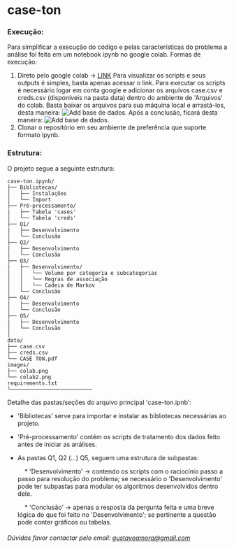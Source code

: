 # case-ton

### Execução:
Para simplificar a execução do código e pelas características do problema a análise foi feita em um notebook ipynb no google colab.
Formas de execução:

1) Direto pelo google colab -> [LINK](https://colab.research.google.com/github/gustavoamora/case-ton/blob/main/case_ton.ipynb)
   Para visualizar os scripts e seus outputs é simples, basta apenas acessar o link.
   Para executar os scripts é necessário logar em conta google e adicionar os arquivos case.csv e creds.csv (disponíveis na pasta data) dentro do ambiente de 'Arquivos' do colab. Basta baixar os arquivos para sua máquina local e arrastá-los, desta maneira:
   ![Add base de dados](https://github.com/gustavoamora/case-ton/blob/main/images/colab.png).
   Após a conclusão, ficará desta maneira:
   ![Add base de dados](https://github.com/gustavoamora/case-ton/blob/main/images/colab2.png).
3) Clonar o repositório em seu ambiente de preferência que suporte formato ipynb.

### Estrutura:
O projeto segue a seguinte estrutura:

```
case-ton.ipynb/
├── Bibliotecas/
│   ├── Instalações 
│   └── Import
├── Pré-processamento/
|   ├── Tabela 'cases'
│   └── Tabela 'creds'   
├── Q1/
|   ├── Desenvolvimento
│   └── Conclusão
├── Q2/
|   ├── Desenvolvimento
│   └── Conclusão
├── Q3/
|   ├── Desenvolvimento/
│   │   └── Volume por categoria e subcategorias
│   │   └── Regras de associação
│   │   └── Cadeia de Markov
│   └── Conclusão
├── Q4/
|   ├── Desenvolvimento
│   └── Conclusão
├── Q5/
|   ├── Desenvolvimento
│   └── Conclusão
│
data/
├── case.csv
├── creds.csv
└── CASE TON.pdf
images/
├── colab.png
└── colab2.png
requirements.txt
└──────────────────────────

```
Detalhe das pastas/seções do arquivo principal 'case-ton.ipnb':
- 'Bibliotecas' serve para importar e instalar as bibliotecas necessárias ao projeto.
- 'Pré-processamento' contém os scripts de tratamento dos dados feito antes de iniciar as análises.
- As pastas Q1, Q2 (...) Q5, seguem uma estrutura de subpastas:
  
  &nbsp;&nbsp;&nbsp;&nbsp;* 'Desenvolvimento' -> contendo os scripts com o raciocínio passo a passo para resolução do problema; se necessário o 'Desenvolvimento' pode ter subpastas para modular os algoritmos desenvolvidos dentro dele.
  
  &nbsp;&nbsp;&nbsp;&nbsp;* 'Conclusão' -> apenas a resposta da pergunta feita e uma breve lógica do que foi feito no 'Desenvolvimento'; se pertinente a questão pode conter gráficos ou tabelas.

###### Dúvidas favor contactar pelo email: gustavoamora@gmail.com


